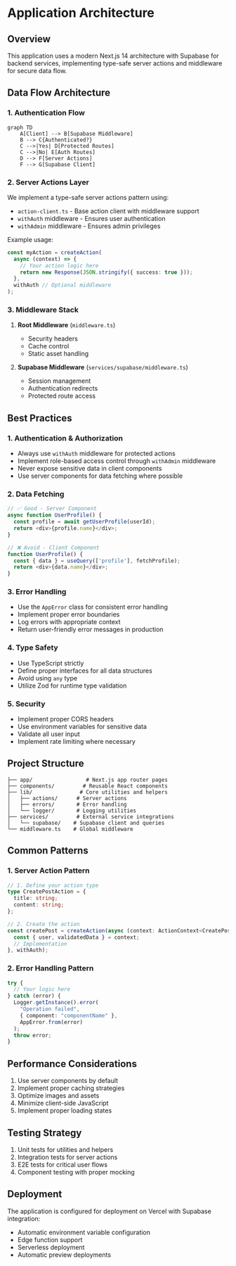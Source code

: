 # Application Architecture

## Overview

This application uses a modern Next.js 14 architecture with Supabase for backend services, implementing type-safe server actions and middleware for secure data flow.

## Data Flow Architecture

### 1. Authentication Flow

```mermaid
graph TD
    A[Client] --> B[Supabase Middleware]
    B --> C{Authenticated?}
    C -->|Yes| D[Protected Routes]
    C -->|No| E[Auth Routes]
    D --> F[Server Actions]
    F --> G[Supabase Client]
```

### 2. Server Actions Layer

We implement a type-safe server actions pattern using:

- `action-client.ts` - Base action client with middleware support
- `withAuth` middleware - Ensures user authentication
- `withAdmin` middleware - Ensures admin privileges

Example usage:

```typescript
const myAction = createAction(
  async (context) => {
    // Your action logic here
    return new Response(JSON.stringify({ success: true }));
  },
  withAuth // Optional middleware
);
```

### 3. Middleware Stack

1. **Root Middleware** (`middleware.ts`)

   - Security headers
   - Cache control
   - Static asset handling

2. **Supabase Middleware** (`services/supabase/middleware.ts`)
   - Session management
   - Authentication redirects
   - Protected route access

## Best Practices

### 1. Authentication & Authorization

- Always use `withAuth` middleware for protected actions
- Implement role-based access control through `withAdmin` middleware
- Never expose sensitive data in client components
- Use server components for data fetching where possible

### 2. Data Fetching

```typescript
// ✅ Good - Server Component
async function UserProfile() {
  const profile = await getUserProfile(userId);
  return <div>{profile.name}</div>;
}

// ❌ Avoid - Client Component
function UserProfile() {
  const { data } = useQuery(['profile'], fetchProfile);
  return <div>{data.name}</div>;
}
```

### 3. Error Handling

- Use the `AppError` class for consistent error handling
- Implement proper error boundaries
- Log errors with appropriate context
- Return user-friendly error messages in production

### 4. Type Safety

- Use TypeScript strictly
- Define proper interfaces for all data structures
- Avoid using `any` type
- Utilize Zod for runtime type validation

### 5. Security

- Implement proper CORS headers
- Use environment variables for sensitive data
- Validate all user input
- Implement rate limiting where necessary

## Project Structure

```
├── app/                 # Next.js app router pages
├── components/         # Reusable React components
├── lib/               # Core utilities and helpers
│   ├── actions/      # Server actions
│   ├── errors/       # Error handling
│   └── logger/       # Logging utilities
├── services/         # External service integrations
│   └── supabase/    # Supabase client and queries
└── middleware.ts    # Global middleware
```

## Common Patterns

### 1. Server Action Pattern

```typescript
// 1. Define your action type
type CreatePostAction = {
  title: string;
  content: string;
};

// 2. Create the action
const createPost = createAction(async (context: ActionContext<CreatePostAction>) => {
  const { user, validatedData } = context;
  // Implementation
}, withAuth);
```

### 2. Error Handling Pattern

```typescript
try {
  // Your logic here
} catch (error) {
  Logger.getInstance().error(
    "Operation failed",
    { component: "componentName" },
    AppError.from(error)
  );
  throw error;
}
```

## Performance Considerations

1. Use server components by default
2. Implement proper caching strategies
3. Optimize images and assets
4. Minimize client-side JavaScript
5. Implement proper loading states

## Testing Strategy

1. Unit tests for utilities and helpers
2. Integration tests for server actions
3. E2E tests for critical user flows
4. Component testing with proper mocking

## Deployment

The application is configured for deployment on Vercel with Supabase integration:

- Automatic environment variable configuration
- Edge function support
- Serverless deployment
- Automatic preview deployments
